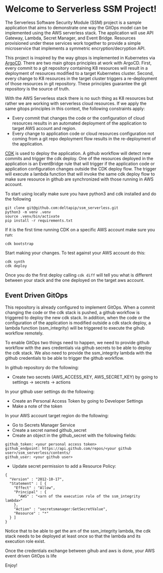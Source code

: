 
# Welcome to Serverless SSM Project!

The Serverless Software Security Module (SSM) project is a sample application that aims to demonstrate one way the GitOps model can be implemented using the AWS serverless stack. The application will use API Gateway, Lambda, Secret Manager, and Event Bridge. Resources provisioned under these services work together to provide a simple microservice that implements a symmetric encryption/decryption API. 

This project is inspired by the way gitops is implemented in Kubernetes via [ArgoCD](https://argo-cd.readthedocs.io/en/stable/). There are two main gitops principles at work with ArgoCD. First, every commit to a git repository containing K8 resources will result in a deployment of resources modified to a target Kubernetes cluster. Second, every change to K8 resources in the target cluster triggers a re-deployment of those resources in git repository. These principles guarantee the git repository is the source of truth.

With the AWS Serverless stack there is no such thing as K8 resources but rather we are working with serverless cloud resources. If we apply the same gitops principles in this context, the following constraints apply: 
* Every commit that changes the code or the configuration of cloud resources results in an automated deployment of the application to target AWS account and region.
* Every change to application code or cloud resources configuration not coming from a git repo deployment flow results in the re-deployment of the application.

[CDK](https://aws.amazon.com/cdk/) is used to deploy the application. A github workflow will detect new commits and trigger the cdk deploy. One of the resources deployed in the application is an EventBridge rule that will trigger if the application code or application configuration changes outside the CDK deploy flow. The trigger will execute a lambda function that will invoke the same cdk deploy flow to make sure resource in github are synchronized with those running in AWS account.

To start using locally make sure you have python3 and cdk installed and do the following
```
git clone git@github.com:deltapip/ssm_serverless.git
python3 -m venv .venv
source .venv/bin/activate
pip install -r requirements.txt
```

If it is the first time running CDK on a specific AWS account make sure you run:
```
cdk bootstrap
```

Start making your changes. To test against your AWS account do this:
```
cdk synth
cdk deploy
```

Once you do the first deploy calling `cdk diff` will tell you what is different between your stack and the one deployed on the target aws account.

## Event Driven GitOps

This repository is already configured to implement GitOps. When a commit changing the code or the cdk stack is pushed, a github workflow is triggered to deploy the new cdk stack. In addition, when the code or the configuration of the application is modified outside a cdk stack deploy, a lambda function (ssm_integrity) will be triggered to execute the gihub workflow remotely.

To enable GitOps two things need to happen, we need to provide github workflow with the aws credentials via github secrets to be able to deploy the cdk stack. We also need to provide the ssm_integrity lambda with the github credentials to be able to trigger the github workflow.

In github repository do the following:

* Create two secrets (AWS_ACCESS_KEY, AWS_SECRET_KEY) by going to settings -> secrets -> actions

In your github user settings do the following:

* Create an Personal Access Token by going to Developer Settings
* Make a note of the token

In your AWS account target region do the following:
* Go to Secrets Manager Service
* Create a secret named github_secret
* Create an object in the github_secret with the following fields:

```
github_token: <your personal access token>
github_endpoint: https://api.github.com/repos/<your github user>/ssm_serverless/contents/
github_user: <your github user>
```
* Update secret permission to add a Resource Policy:

```
{
  "Version" : "2012-10-17",
  "Statement" : [ {
    "Effect" : "Allow",
    "Principal" : {
      "AWS" : "<arn of the execution role of the ssm_integrity lambda>"
    },
    "Action" : "secretsmanager:GetSecretValue",
    "Resource" : "*"
  } ]
}
```
 Notice that to be able to get the arn of the ssm_integrity lambda, the cdk stack needs to be deployed at least once so that the lambda and its execution role exist. 

 Once the credentials exchange between gihub and aws is done, your AWS event driven GitOps is life 

Enjoy!
